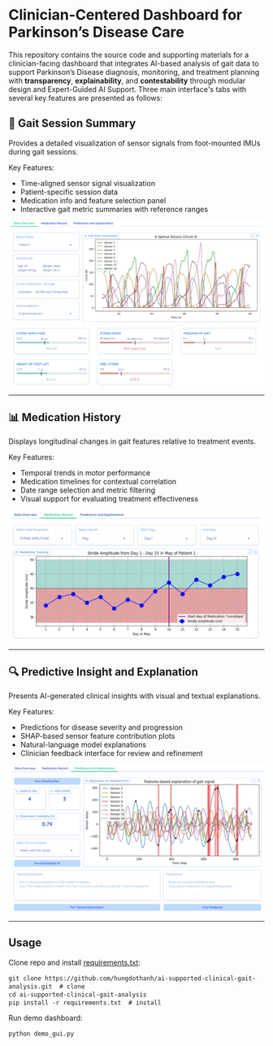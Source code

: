 # Clinician-Centered Dashboard for Parkinson’s Disease Care

This repository contains the source code and supporting materials for a clinician-facing dashboard that integrates AI-based analysis of gait data to support Parkinson’s Disease diagnosis, monitoring, and treatment planning with **transparency**, **explainability**, and **contestability** through modular design and Expert-Guided AI Support. Three main interface's tabs with several key features are presented as follows:

## 📝 Gait Session Summary
Provides a detailed visualization of sensor signals from foot-mounted IMUs during gait sessions.

Key Features:
- Time-aligned sensor signal visualization
- Patient-specific session data
- Medication info and feature selection panel
- Interactive gait metric summaries with reference ranges

![Gait Session Summary](figures/tab1.png)

---

## 📊 Medication History
Displays longitudinal changes in gait features relative to treatment events.

Key Features:
- Temporal trends in motor performance
- Medication timelines for contextual correlation
- Date range selection and metric filtering
- Visual support for evaluating treatment effectiveness

![Treatment Trend View](figures/tab2.png)

---

## 🔍 Predictive Insight and Explanation 
Presents AI-generated clinical insights with visual and textual explanations.

Key Features:
- Predictions for disease severity and progression
- SHAP-based sensor feature contribution plots
- Natural-language model explanations
- Clinician feedback interface for review and refinement

![Predictive Insight Tab](figures/tab3.png)

---

## Usage
Clone repo and install [requirements.txt](requirements.txt):

```
git clone https://github.com/hungdothanh/ai-supported-clinical-gait-analysis.git  # clone
cd ai-supported-clinical-gait-analysis
pip install -r requirements.txt  # install
```

Run demo dashboard: 
```
python demo_gui.py
```

 
